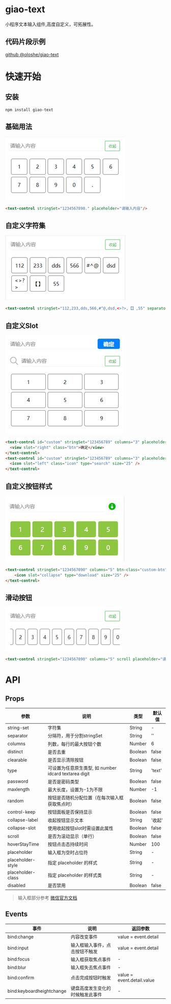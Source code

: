 # giao-text
小程序文本输入组件,高度自定义，可拓展性。
## 代码片段示例
[github @oloshe/giao-text](https://github.com/oloshe/giao-text)
# 快速开始
## 安装
```shell
npm install giao-text
```
## 基础用法
![基础用法](https://github.com/oloshe/giao-text/blob/master/images/pic1.png)
```html
<text-control stringSet="1234567890." placeholder="请输入内容"/>
```
## 自定义字符集
![自定义字符集](https://github.com/oloshe/giao-text/blob/master/images/pic2.png)
```html
<text-control stringSet="112,233,dds,566,#^@,dsd,<>?>,【】,55" separator="," placeholder="请输入内容"/>
```

## 自定义Slot
![自定义Slot](https://github.com/oloshe/giao-text/blob/master/images/pic3.png)
```html
<text-control id="custom" stringSet="123456789" columns="3" placeholder="请输入内容">
  <view slot="right" class="btn">确定</view>
</text-control>
<text-control id="custom" stringSet="123456789" columns="3" placeholder="请输入内容">
  <icon slot="left" class="icon" type="search" size="25" />
</text-control>
```

## 自定义按钮样式
![自定义按钮样式](https://github.com/oloshe/giao-text/blob/master/images/pic4.png)
```html
<text-control stringSet="1234567890" columns="5" btn-class="custom-btn" hover-class="custom-hover" collapse-class="collapse" collapseSlot placeholder="请输入内容">
    <icon slot="collapse" type="download" size="25" />
</text-control>
```

## 滑动按钮
![滑动按钮](https://github.com/oloshe/giao-text/blob/master/images/pic5.png)
```html
<text-control stringSet="1234567890" columns="5" scroll placeholder="请输入内容"/>
```


# API

## Props

|参数|说明|类型|默认值|
|-|-|-|-|
|string-set|字符集|String|-|
|separator|分隔符，用于分割stringSet|String|''||
|columns|列数，每行的最大按钮个数|Number|6||
|distinct|是否去重|Boolean|false||
|clearable|是否显示清除按钮|Boolean|false||
|type|可设置为任意原生类型, 如 number idcard textarea digit|String|'text'|
|password|是否是密码类型|Boolean|false|
|maxlength|最大长度，设置为-1为不限|Number|-1|
|random|按钮是否随机分配位置（在每次输入框获取焦点时）|Boolean|false|
|control-keep|按钮面板是否保持显示|Boolean|false|
|collapse-label|收起按钮显示文本|String|'收起'|
|collapse-slot|使用收起按钮slot时需设置此属性|Boolean|false|
|scroll|是否为滚动显示（单行）|Boolean|false|
|hoverStayTime|按钮点击态持续时间|Number|100|
|placeholder|输入框为空时占位符|String|-|
|placeholder-style|指定 placeholder 的样式|String|-|
|placeholder-class|指定 placeholder 的样式类|String|-|
|disabled|是否禁用|Boolean|false|

> 输入框部分参考 [微信官方文档](https://developers.weixin.qq.com/miniprogram/dev/component/input.html)

## Events

|事件|说明|返回参数|
|-|-|-|
|bind:change|内容改变事件|value = event.detail|
|bind:input|输入框输入事件，点击按钮不触发|value = event.detail|
|bind:focus|输入框获取焦点事件|-|
|bind:blur|输入框失去焦点事件|-|
|bind:confirm|点击完成按钮时触发|value = event.detail.value|
|bind:keyboardheightchange|键盘高度发生变化的时候触发此事件|-|

